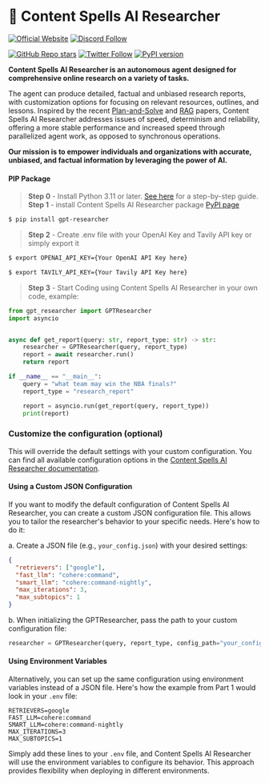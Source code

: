 # 🔎 Content Spells AI Researcher
[![Official Website](https://img.shields.io/badge/Official%20Website-gptr.dev-blue?style=for-the-badge&logo=world&logoColor=white)](https://gptr.dev)
[![Discord Follow](https://dcbadge.vercel.app/api/server/QgZXvJAccX?style=for-the-badge)](https://discord.com/invite/QgZXvJAccX)

[![GitHub Repo stars](https://img.shields.io/github/stars/assafelovic/gpt-researcher?style=social)](https://github.com/assafelovic/gpt-researcher)
[![Twitter Follow](https://img.shields.io/twitter/follow/tavilyai?style=social)](https://twitter.com/tavilyai)
[![PyPI version](https://badge.fury.io/py/gpt-researcher.svg)](https://badge.fury.io/py/gpt-researcher)

**Content Spells AI Researcher is an autonomous agent designed for comprehensive online research on a variety of tasks.** 

The agent can produce detailed, factual and unbiased research reports, with customization options for focusing on relevant resources, outlines, and lessons. Inspired by the recent [Plan-and-Solve](https://arxiv.org/abs/2305.04091) and [RAG](https://arxiv.org/abs/2005.11401) papers, Content Spells AI Researcher addresses issues of speed, determinism and reliability, offering a more stable performance and increased speed through parallelized agent work, as opposed to synchronous operations.

**Our mission is to empower individuals and organizations with accurate, unbiased, and factual information by leveraging the power of AI.**

#### PIP Package
> **Step 0** - Install Python 3.11 or later. [See here](https://www.tutorialsteacher.com/python/install-python) for a step-by-step guide.
> **Step 1** - install Content Spells AI Researcher package [PyPI page](https://pypi.org/project/gpt-researcher/)
```bash
$ pip install gpt-researcher
```
> **Step 2** - Create .env file with your OpenAI Key and Tavily API key or simply export it
```bash
$ export OPENAI_API_KEY={Your OpenAI API Key here}
```
```bash
$ export TAVILY_API_KEY={Your Tavily API Key here}
```
> **Step 3** - Start Coding using Content Spells AI Researcher in your own code, example:
```python
from gpt_researcher import GPTResearcher
import asyncio


async def get_report(query: str, report_type: str) -> str:
    researcher = GPTResearcher(query, report_type)
    report = await researcher.run()
    return report

if __name__ == "__main__":
    query = "what team may win the NBA finals?"
    report_type = "research_report"

    report = asyncio.run(get_report(query, report_type))
    print(report)

```

### Customize the configuration (optional)
This will override the default settings with your custom configuration. You can find all available configuration options in the [Content Spells AI Researcher documentation](https://docs.gptr.dev/docs/gpt-researcher/gptr/config).


#### Using a Custom JSON Configuration

If you want to modify the default configuration of Content Spells AI Researcher, you can create a custom JSON configuration file. This allows you to tailor the researcher's behavior to your specific needs. Here's how to do it:

a. Create a JSON file (e.g., `your_config.json`) with your desired settings:

```json
{
  "retrievers": ["google"],
  "fast_llm": "cohere:command",
  "smart_llm": "cohere:command-nightly",
  "max_iterations": 3,
  "max_subtopics": 1
}
```

b. When initializing the GPTResearcher, pass the path to your custom configuration file:

```python
researcher = GPTResearcher(query, report_type, config_path="your_config.json")
```

#### Using Environment Variables

Alternatively, you can set up the same configuration using environment variables instead of a JSON file. Here's how the example from Part 1 would look in your `.env` file:

```
RETRIEVERS=google
FAST_LLM=cohere:command
SMART_LLM=cohere:command-nightly
MAX_ITERATIONS=3
MAX_SUBTOPICS=1
```

Simply add these lines to your `.env` file, and Content Spells AI Researcher will use the environment variables to configure its behavior. This approach provides flexibility when deploying in different environments.